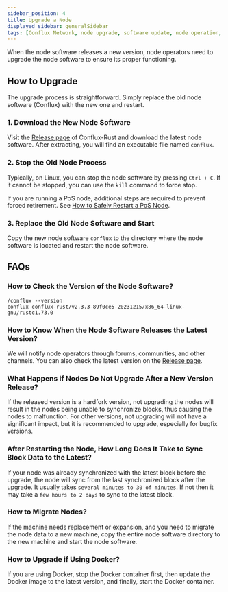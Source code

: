 ```yaml
---
sidebar_position: 4
title: Upgrade a Node
displayed_sidebar: generalSidebar
tags: [Conflux Network, node upgrade, software update, node operation, Conflux-Rust, release version, PoS node, forced retirement, node restart, version check, Docker upgrade, block synchronization, node migration, Linux commands]
---
```


When the node software releases a new version, node operators need to upgrade the node software to ensure its proper functioning.

## How to Upgrade

The upgrade process is straightforward. Simply replace the old node software (Conflux) with the new one and restart.

### 1. Download the New Node Software

Visit the [Release page](https://github.com/Conflux-Chain/conflux-rust/releases) of Conflux-Rust and download the latest node software. After extracting, you will find an executable file named `conflux`.

### 2. Stop the Old Node Process

Typically, on Linux, you can stop the node software by pressing `Ctrl + C`. If it cannot be stopped, you can use the `kill` command to force stop.

If you are running a PoS node, additional steps are required to prevent forced retirement. See [How to Safely Restart a PoS Node](/docs/general/mine-stake/stake/faqs#how-can-i-safely-restart-my-pos-node).

### 3. Replace the Old Node Software and Start

Copy the new node software `conflux` to the directory where the node software is located and restart the node software.

## FAQs

### How to Check the Version of the Node Software?

```shell
/conflux --version
conflux conflux-rust/v2.3.3-89f0ce5-20231215/x86_64-linux-gnu/rustc1.73.0
```

### How to Know When the Node Software Releases the Latest Version?

We will notify node operators through forums, communities, and other channels. You can also check the latest version on the [Release page](https://github.com/Conflux-Chain/conflux-rust/releases).

### What Happens if Nodes Do Not Upgrade After a New Version Release?

If the released version is a hardfork version, not upgrading the nodes will result in the nodes being unable to synchronize blocks, thus causing the nodes to malfunction. For other versions, not upgrading will not have a significant impact, but it is recommended to upgrade, especially for bugfix versions.

### After Restarting the Node, How Long Does It Take to Sync Block Data to the Latest?

If your node was already synchronized with the latest block before the upgrade, the node will sync from the last synchronized block after the upgrade. It usually takes `several minutes to 30 of minutes`. If not then it may take a `few hours to 2 days` to sync to the latest block.

### How to Migrate Nodes?

If the machine needs replacement or expansion, and you need to migrate the node data to a new machine, copy the entire node software directory to the new machine and start the node software.

### How to Upgrade if Using Docker?

If you are using Docker, stop the Docker container first, then update the Docker image to the latest version, and finally, start the Docker container.